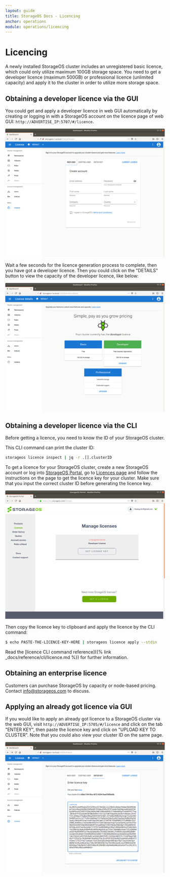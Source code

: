```yaml
---
layout: guide
title: StorageOS Docs - Licencing
anchor: operations
module: operations/licencing
---
```


# Licencing

A newly installed StorageOS cluster includes an unregistered basic licence, which could only utilize maximum 100GB
storage space. You need to get a developer licence (maximum 500GB) or professional licence (unlimited capacity) and
apply it to the cluster in order to utilize more storage space.

## Obtaining a developer licence via the GUI

You could get and apply a developer licence in web GUI automatically by creating or logging in with a StorageOS
account on the licence page of web GUI: `http://ADVERTISE_IP:5707/#/licence`.

![Licence Login](/images/docs/operations/licencing/licence-login.png)

Wait a few seconds for the licence generation process to complete, then you have got a developer licence. Then you could
click on the "DETAILS" button to view the capacity of the developer licence, like below:

![Developer Licence](/images/docs/operations/licencing/developer-licence.png)

## Obtaining a developer licence via the CLI

Before getting a licence, you need to know the ID of your StorageOS cluster.

This CLI command can print the cluster ID:

```bash
storageos licence inspect | jq -r .[].clusterID
```

To get a licence for your StorageOS cluster, create a new StorageOS account or log into
[StorageOS Portal](https://my.storageos.com), go to [Licences page](https://my.storageos.com/licenses) and follow the
instructions on the page to get the licence key for your cluster. Make sure that you input the correct cluster ID before
generating the licence key.

![Get Licence](/images/docs/operations/licencing/get-licence.png)

Then copy the licence key to clipboard and apply the licence by the CLI command:

```bash
$ echo PASTE-THE-LICENCE-KEY-HERE | storageos licence apply --stdin
```

Read the [licence CLI command reference]({% link _docs/reference/cli/licence.md %}) for further information.

## Obtaining an enterprise licence

Customers can purchase StorageOS by capacity or node-based pricing. Contact
[info@storageos.com](mailto:info@storageos.com) to discuss.

## Applying an already got licence via GUI

If you would like to apply an already got licence to a StorageOS cluster via the web GUI, visit
`http://ADVERTISE_IP:5705/#/licence` and click on the tab "ENTER KEY", then paste the licence key and click on "UPLOAD
KEY TO CLUSTER". Note that you could also view your cluster ID on the same page.

![Apply Licence Key](/images/docs/operations/licencing/apply-licence-key.png)


